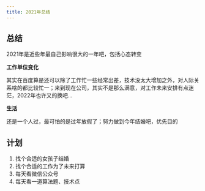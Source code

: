 ```yaml
---
title: 2021年总结
---
```


## 总结
2021年是近些年最自己影响很大的一年吧，包括心态转变

**工作单位变化**

其实在百度算是还可以除了工作忙一些经常出差，技术没太大增加之外，对人际关系啥的都比较忙一；来到现在公司，其实不是那么满意，对工作未来安排有点迷茫，2022年也许又的换吧...

**生活**

还是一个人过，最可怕的是过年放假了；努力做到今年结婚吧，优先目的

## 计划
1. 找个合适的女孩子结婚
2. 找个合适的工作为了未来打算
3. 每天看微信公众号
4. 每天看一道算法题、技术点